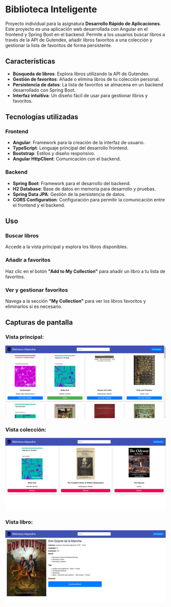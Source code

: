 # Biblioteca Inteligente

Proyecto individual para la asignatura **Desarrollo Rápido de Aplicaciones**. Este proyecto es una aplicación web desarrollada con Angular en el frontend y Spring Boot en el backend. Permite a los usuarios buscar libros a través de la API de Gutendex, añadir libros favoritos a una colección y gestionar la lista de favoritos de forma persistente.

## Características

- **Búsqueda de libros**: Explora libros utilizando la API de Gutendex.
- **Gestión de favoritos**: Añade o elimina libros de tu colección personal.
- **Persistencia de datos**: La lista de favoritos se almacena en un backend desarrollado con Spring Boot.
- **Interfaz intuitiva**: Un diseño fácil de usar para gestionar libros y favoritos.

## Tecnologías utilizadas

### Frontend
- **Angular**: Framework para la creación de la interfaz de usuario.
- **TypeScript**: Lenguaje principal del desarrollo frontend.
- **Bootstrap**: Estilos y diseño responsivo.
- **Angular HttpClient**: Comunicación con el backend.

### Backend
- **Spring Boot**: Framework para el desarrollo del backend.
- **H2 Database**: Base de datos en memoria para desarrollo y pruebas.
- **Spring Data JPA**: Gestión de la persistencia de datos.
- **CORS Configuration**: Configuración para permitir la comunicación entre el frontend y el backend.

## Uso

### Buscar libros
Accede a la vista principal y explora los libros disponibles.

### Añadir a favoritos
Haz clic en el botón **"Add to My Collection"** para añadir un libro a tu lista de favoritos.

### Ver y gestionar favoritos
Navega a la sección **"My Collection"** para ver los libros favoritos y eliminarlos si es necesario.

## Capturas de pantalla

### Vista principal:

![Interfaz biblioteca](assets/interfaz__biblioteca.png)

### Vista colección:

![Interfaz coleccion](assets/interfaz__coleccion.png)

### Vista libro:

![Interfaz libro](assets/interfaz__libro.png)
